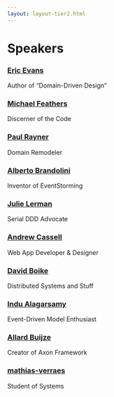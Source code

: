 ```yaml
---
layout: layout-tier2.html
---
```


<div class="container section speakers">
  <h1 class="section-header">Speakers</h1>
  <div class="row">
    <div class="speaker-container">
      <a href="eric-evans.html"><div class="speaker-img eric-evans">
      </div></a>
      <h3><a class="speaker-name" href="eric-evans.html">Eric Evans</a></h3>
      <p class="speaker-details">Author of “Domain-Driven Design”</p>
    </div>
    <div class="speaker-container">
      <a href="michael-feathers.html"><div class="speaker-img michael-feathers">
      </div></a>
      <h3><a class="speaker-name" href="michael-feathers.html">Michael Feathers</a></h3>
      <p class="speaker-details">Discerner of the Code</p>
    </div>
    <div class="speaker-container">
      <a href="paul-rayner.html"><div class="speaker-img paul-rayner">
      </div></a>
      <h3><a class="speaker-name" href="paul-rayner.html">Paul Rayner</a></h3>
      <p class="speaker-details">Domain Remodeler</p>
    </div>
    <div class="speaker-container">
      <a href="alberto-brandolini.html"><div class="speaker-img alberto-brandolini">
      </div></a>
      <h3><a class="speaker-name" href="alberto-brandolini.html">Alberto Brandolini</a></h3>
      <p class="speaker-details">Inventor of EventStorming</p>
    </div>
  </div>
  <div class="row">
    <div class="speaker-container">
      <a href="julie-lerman.html"><div class="speaker-img julie-lerman">
      </div></a>
      <h3><a class="speaker-name" href="julie-lerman.html">Julie Lerman</a></h3>
      <p class="speaker-details">Serial DDD Advocate</p>
    </div>
    <div class="speaker-container">
      <a href="andrew-cassell.html"><div class="speaker-img andrew-cassell">
      </div></a>
      <h3><a class="speaker-name" href="andrew-cassell.html">Andrew Cassell</a></h3>
      <p class="speaker-details">Web App Developer &amp; Designer</p>
    </div>
    <div class="speaker-container">
      <a href="david-boike.html"><div class="speaker-img david-boike">
      </div></a>
      <h3><a class="speaker-name" href="david-boike.html">David Boike</a></h3>
      <p class="speaker-details">Distributed Systems and Stuff</p>
    </div>
    <div class="speaker-container">
      <a href="indu-alagarsamy.html"><div class="speaker-img indu-alagarsamy">
      </div></a>
      <h3><a class="speaker-name" href="indu-alagarsamy.html">Indu Alagarsamy</a></h3>
      <p class="speaker-details">Event-Driven Model Enthusiast</p>
    </div>
  </div>
  <div class="row">
    <div class="speaker-container">
      <a href="allard-buijze.html"><div class="speaker-img allard-buijze">
      </div></a>
      <h3><a class="speaker-name" href="allard-buijze.html">Allard Buijze</a></h3>
      <p class="speaker-details">Creator of Axon Framework</p>
    </div>
    <div class="speaker-container">
      <a href="mathias-verraes.html"><div class="speaker-img mathias-verraes">
      </div></a>
      <h3><a class="speaker-name" href="mathias-verraes.html">mathias-verraes</a></h3>
      <p class="speaker-details">Student of Systems</p>
    </div>
  </div>
</div>
